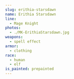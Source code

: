 ```yaml
---
slug: erithia-starsdawn
name: Erithia Starsdawn
line:
  - Mage Knight
photos:
  - ./MK-ErithiaStarsdawn.jpg
weapons:
  - spell effect
armor:
  - clothing
race:
  - human
  - elf
is_painted: prepainted
---
```

